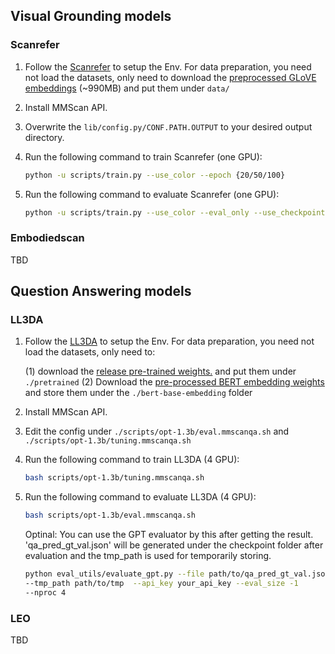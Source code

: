 ## Visual Grounding models

### Scanrefer

1. Follow the [Scanrefer](https://github.com/daveredrum/ScanRefer/blob/master/README.md) to setup the Env. For data preparation, you need not load the datasets, only need to download the [preprocessed GLoVE embeddings](https://kaldir.vc.in.tum.de/glove.p) (~990MB) and put them under `data/`

2. Install MMScan API.

3. Overwrite the `lib/config.py/CONF.PATH.OUTPUT` to your desired output directory.

4. Run the following command to train Scanrefer (one GPU):
    ```bash
    python -u scripts/train.py --use_color --epoch {20/50/100}
    ```
5. Run the following command to evaluate Scanrefer (one GPU):
    ```bash
    python -u scripts/train.py --use_color --eval_only --use_checkpoint "path/to/pth"
    ```
### Embodiedscan
TBD
## Question Answering models

### LL3DA

1. Follow the [LL3DA](https://github.com/Open3DA/LL3DA/blob/main/README.md) to setup the Env. For data preparation, you need not load the datasets, only need to:

    (1) download the [release pre-trained weights.](https://huggingface.co/CH3COOK/LL3DA-weight-release/blob/main/ll3da-opt-1.3b.pth) and put them under `./pretrained`
    (2) Download the [pre-processed BERT embedding weights](https://huggingface.co/CH3COOK/bert-base-embedding/tree/main) and store them under the `./bert-base-embedding` folder

2. Install MMScan API.

3. Edit the config under `./scripts/opt-1.3b/eval.mmscanqa.sh` and `./scripts/opt-1.3b/tuning.mmscanqa.sh`

4. Run the following command to train LL3DA (4 GPU):
    ```bash
    bash scripts/opt-1.3b/tuning.mmscanqa.sh     
    ```
5. Run the following command to evaluate LL3DA (4 GPU):
    ```bash
    bash scripts/opt-1.3b/eval.mmscanqa.sh 
    ```
    Optinal: You can use the GPT evaluator by this after getting the result.
     'qa_pred_gt_val.json' will be generated under the checkpoint folder after evaluation and the tmp_path is used for temporarily storing.
    ```bash
    python eval_utils/evaluate_gpt.py --file path/to/qa_pred_gt_val.json
    --tmp_path path/to/tmp  --api_key your_api_key --eval_size -1
    --nproc 4

### LEO

TBD
